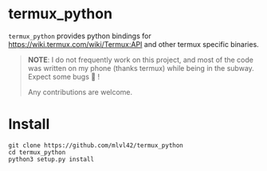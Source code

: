 # termux_python

`termux_python` provides python bindings for https://wiki.termux.com/wiki/Termux:API
and other termux specific binaries.

> **NOTE**:
> I do not frequently work on this project, and most of the code was written on my phone (thanks termux) while being
> in the subway. Expect some bugs :bug: !
>
> Any contributions are welcome.

# Install

```
git clone https://github.com/mlvl42/termux_python
cd termux_python
python3 setup.py install
```
